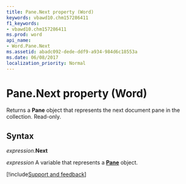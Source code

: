 ```yaml
---
title: Pane.Next property (Word)
keywords: vbawd10.chm157286411
f1_keywords:
- vbawd10.chm157286411
ms.prod: word
api_name:
- Word.Pane.Next
ms.assetid: abadc092-dede-ddf9-a934-984d6c18553a
ms.date: 06/08/2017
localization_priority: Normal
---
```



# Pane.Next property (Word)

Returns a **Pane** object that represents the next document pane in the collection. Read-only.


## Syntax

_expression_.**Next**

_expression_ A variable that represents a **[Pane](Word.Pane.md)** object.




[!include[Support and feedback](~/includes/feedback-boilerplate.md)]